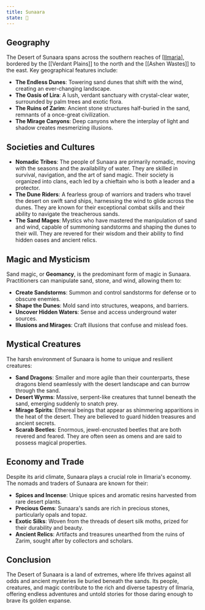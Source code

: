 ```yaml
---
title: Sunaara
state: 🌿
---
```

## Geography

The Desert of Sunaara spans across the southern reaches of [[Ilmaria]], bordered by the [[Verdant Plains]] to the north and the [[Ashen Wastes]] to the east. Key geographical features include:

- **The Endless Dunes**: Towering sand dunes that shift with the wind, creating an ever-changing landscape.
- **The Oasis of Lira**: A lush, verdant sanctuary with crystal-clear water, surrounded by palm trees and exotic flora.
- **The Ruins of Zarim**: Ancient stone structures half-buried in the sand, remnants of a once-great civilization.
- **The Mirage Canyons**: Deep canyons where the interplay of light and shadow creates mesmerizing illusions.

## Societies and Cultures

- **Nomadic Tribes**: The people of Sunaara are primarily nomadic, moving with the seasons and the availability of water. They are skilled in survival, navigation, and the art of sand magic. Their society is organized into clans, each led by a chieftain who is both a leader and a protector.
- **The Dune Riders**: A fearless group of warriors and traders who travel the desert on swift sand ships, harnessing the wind to glide across the dunes. They are known for their exceptional combat skills and their ability to navigate the treacherous sands.
- **The Sand Mages**: Mystics who have mastered the manipulation of sand and wind, capable of summoning sandstorms and shaping the dunes to their will. They are revered for their wisdom and their ability to find hidden oases and ancient relics.

## Magic and Mysticism

Sand magic, or **Geomancy**, is the predominant form of magic in Sunaara. Practitioners can manipulate sand, stone, and wind, allowing them to:

- **Create Sandstorms**: Summon and control sandstorms for defense or to obscure enemies.
- **Shape the Dunes**: Mold sand into structures, weapons, and barriers.
- **Uncover Hidden Waters**: Sense and access underground water sources.
- **Illusions and Mirages**: Craft illusions that confuse and mislead foes.

## Mystical Creatures

The harsh environment of Sunaara is home to unique and resilient creatures:

- **Sand Dragons**: Smaller and more agile than their counterparts, these dragons blend seamlessly with the desert landscape and can burrow through the sand.
- **Desert Wyrms**: Massive, serpent-like creatures that tunnel beneath the sand, emerging suddenly to snatch prey.
- **Mirage Spirits**: Ethereal beings that appear as shimmering apparitions in the heat of the desert. They are believed to guard hidden treasures and ancient secrets.
- **Scarab Beetles**: Enormous, jewel-encrusted beetles that are both revered and feared. They are often seen as omens and are said to possess magical properties.

## Economy and Trade

Despite its arid climate, Sunaara plays a crucial role in Ilmaria's economy. The nomads and traders of Sunaara are known for their:

- **Spices and Incense**: Unique spices and aromatic resins harvested from rare desert plants.
- **Precious Gems**: Sunaara's sands are rich in precious stones, particularly opals and topaz.
- **Exotic Silks**: Woven from the threads of desert silk moths, prized for their durability and beauty.
- **Ancient Relics**: Artifacts and treasures unearthed from the ruins of Zarim, sought after by collectors and scholars.

## Conclusion

The Desert of Sunaara is a land of extremes, where life thrives against all odds and ancient mysteries lie buried beneath the sands. Its people, creatures, and magic contribute to the rich and diverse tapestry of Ilmaria, offering endless adventures and untold stories for those daring enough to brave its golden expanse.

[//begin]: # "Autogenerated link references for markdown compatibility"
[Ilmaria]: index "Ilmaria"
[//end]: # "Autogenerated link references"
